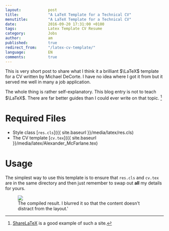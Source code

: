```yaml
---
layout:            post
title:             "A LaTeX Template for a Technical CV"
menutitle:         "A LaTeX Template for a Technical CV"
date:              2016-09-20 17:31:00 +0100
tags:              Latex Template CV Resume
category:          Jobs
author:            am
published:         true
redirect_from:     "/latex-cv-template/"
language:          EN
comments:          true
---
```


This is very short post to share what I think it a brilliant $\LaTeX$ template for a CV written by Michael DeCorte. I have no idea where I got it from but it served me well in many a job application.

The whole thing is rather self-explanatory. This blog entry is not to teach $\LaTeX$. There are far better guides than I could ever write on that topic. [^1]

# Required Files

 - Style class [`res.cls`]({{ site.baseurl }}/media/latex/res.cls)
 - The CV template [`cv.tex`]({{ site.baseurl }}/media/latex/Alexander_McFarlane.tex)

# Usage
The simplest way to use this template is to ensure that `res.cls` and `cv.tex` are in the same directory and then just remember to swap out **all** my details for yours.

<figure>
   <img src="{{ site.baseurl }}/media/img/latex-cv-img.png" />
   <figcaption>The compiled result. I blurred it so that the content doesn't distract from the layout.'</figcaption>
</figure>

[^1]: [ShareLaTeX](https://www.sharelatex.com/learn) is a good example of such a site.